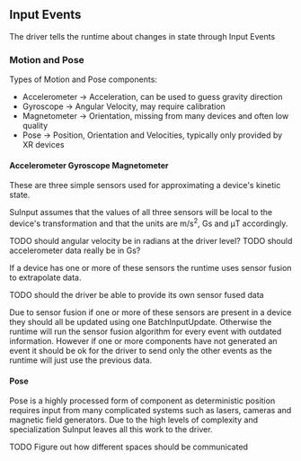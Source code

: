 ## Input Events
The driver tells the runtime about changes in state through Input Events

### Motion and Pose
Types of Motion and Pose components:
- Accelerometer -> Acceleration, can be used to guess gravity direction
- Gyroscope -> Angular Velocity, may require calibration
- Magnetometer -> Orientation, missing from many devices and often low quality
- Pose -> Position, Orientation and Velocities, typically only provided by XR devices

#### Accelerometer Gyroscope Magnetometer
These are three simple sensors used for approximating a device's kinetic state. 

SuInput assumes that the values of all three sensors will be local to the device's transformation and that the units are m/s<sup>2</sup>, Gs and μT accordingly.

TODO should angular velocity be in radians at the driver level?
TODO should accelerometer data really be in Gs?

If a device has one or more of these sensors the runtime uses sensor fusion to extrapolate data.

TODO should the driver be able to provide its own sensor fused data

Due to sensor fusion if one or more of these sensors are present in a device they should all be updated using one BatchInputUpdate. Otherwise the runtime will run the sensor fusion algorithm for every event with outdated information. However if one or more components have not generated an event it should be ok for the driver to send only the other events as the runtime will just use the previous data.

#### Pose
Pose is a highly processed form of component as deterministic position requires input from many complicated systems such as lasers, cameras and magnetic field generators. 
Due to the high levels of complexity and specialization SuInput leaves all this work to the driver.

TODO Figure out how different spaces should be communicated